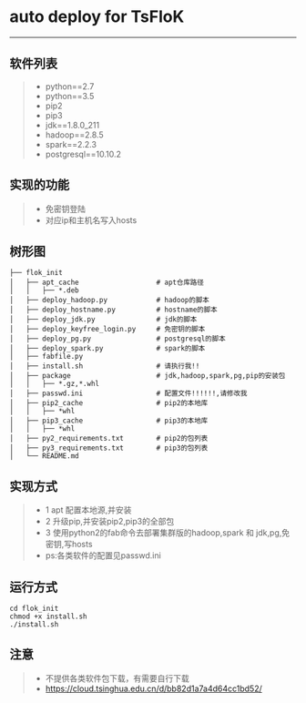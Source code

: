 # auto deploy for TsFloK
------
## 软件列表
>* python==2.7
>* python==3.5
>* pip2
>* pip3
>* jdk==1.8.0_211
>* hadoop==2.8.5
>* spark==2.2.3
>* postgresql==10.10.2
## 实现的功能
>* 免密钥登陆
>* 对应ip和主机名写入hosts
## 树形图
```
├── flok_init
│   ├── apt_cache                   # apt仓库路径
│   │   ├── *.deb
│   ├── deploy_hadoop.py            # hadoop的脚本
│   ├── deploy_hostname.py          # hostname的脚本
│   ├── deploy_jdk.py               # jdk的脚本
│   ├── deploy_keyfree_login.py     # 免密钥的脚本
│   ├── deploy_pg.py                # postgresql的脚本
│   ├── deploy_spark.py             # spark的脚本
│   ├── fabfile.py
│   ├── install.sh                  # 请执行我!!
│   ├── package                     # jdk,hadoop,spark,pg,pip的安装包
│   │   ├── *.gz,*.whl
│   ├── passwd.ini                  # 配置文件!!!!!!,请修改我
│   ├── pip2_cache                  # pip2的本地库
│   │   ├── *whl
│   ├── pip3_cache                  # pip3的本地库
│   │   ├── *whl
│   ├── py2_requirements.txt        # pip2的包列表
│   ├── py3_requirements.txt        # pip3的包列表
│   └── README.md
```
## 实现方式
>* 1 apt 配置本地源,并安装
>* 2 升级pip,并安装pip2,pip3的全部包
>* 3 使用python2的fab命令去部署集群版的hadoop,spark 和 jdk,pg,免密钥,写hosts
>* ps:各类软件的配置见passwd.ini


## 运行方式
```shell script
cd flok_init
chmod +x install.sh
./install.sh
```
## 注意
>* 不提供各类软件包下载，有需要自行下载
>* https://cloud.tsinghua.edu.cn/d/bb82d1a7a4d64cc1bd52/